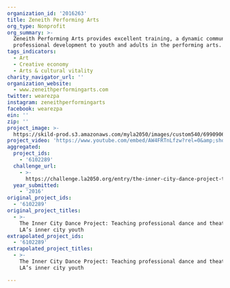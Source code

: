```yaml
---
organization_id: '2016263'
title: Zeneith Performing Arts
org_type: Nonprofit
org_summary: >-
  Zeneith Performing Arts provides excellent training, a dynamic community, and
  professional development to youth and adults in the performing arts.
tags_indicators:
  - Art
  - Creative economy
  - Arts & cultural vitality
charity_navigator_url: ''
organization_website:
  - www.zeneithperformingarts.com
twitter: wearezpa
instagram: zeneithperformingarts
facebook: wearezpa
ein: ''
zip: ''
project_image: >-
  https://skild-prod.s3.amazonaws.com/myla2050/images/custom540/6990906684741-team91.jpg
project_video: 'https://www.youtube.com/embed/AW4FRTnLfzw?rel=0&amp;showinfo=0'
aggregated:
  project_ids:
    - '6102289'
  challenge_url:
    - >-
      https://challenge.la2050.org/entry/the-inner-city-dance-project-teaching-professional-dance-and-theater-to-las-inner-city-youth
  year_submitted:
    - '2016'
original_project_ids:
  - '6102289'
original_project_titles:
  - >-
    The Inner City Dance Project: Teaching professional dance and theater to
    LA’s inner city youth
extrapolated_project_ids:
  - '6102289'
extrapolated_project_titles:
  - >-
    The Inner City Dance Project: Teaching professional dance and theater to
    LA’s inner city youth

---
```

